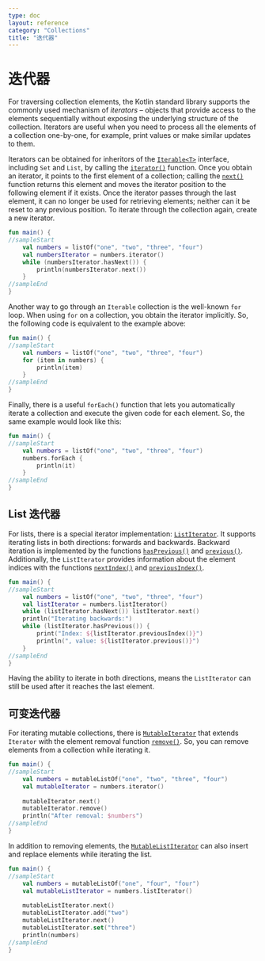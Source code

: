```yaml
---
type: doc
layout: reference
category: "Collections"
title: "迭代器"
---
```


# 迭代器

For traversing collection elements, the Kotlin standard library supports the commonly used mechanism of _iterators_ – objects that provide access to the elements sequentially without exposing the underlying structure of the collection.
Iterators are useful when you need to process all the elements of a collection one-by-one, for example, print values or make similar updates to them.

Iterators can be obtained for inheritors of the [`Iterable<T>`](https://kotlinlang.org/api/latest/jvm/stdlib/kotlin.collections/-iterable/index.html) interface, including `Set` and `List`, by calling the [`iterator()`](https://kotlinlang.org/api/latest/jvm/stdlib/kotlin.collections/-iterable/iterator.html) function.
Once you obtain an iterator, it points to the first element of a collection; calling the [`next()`](https://kotlinlang.org/api/latest/jvm/stdlib/kotlin.collections/-iterator/next.html) function returns this element and moves the iterator position to the following element if it exists.
Once the iterator passes through the last element, it can no longer be used for retrieving elements; neither can it be reset to any previous position. To iterate through the collection again, create a new iterator.



```kotlin
fun main() {
//sampleStart
    val numbers = listOf("one", "two", "three", "four")
    val numbersIterator = numbers.iterator()
    while (numbersIterator.hasNext()) {
        println(numbersIterator.next())
    }
//sampleEnd
}
```


Another way to go through an `Iterable` collection is the well-known `for` loop. When using `for` on a collection, you obtain the iterator implicitly. So, the following code is equivalent to the example above:



```kotlin
fun main() {
//sampleStart
    val numbers = listOf("one", "two", "three", "four")
    for (item in numbers) {
        println(item)
    }
//sampleEnd
}
```


Finally, there is a useful `forEach()` function that lets you automatically iterate a collection and execute the given code for each element. So, the same example would look like this:



```kotlin
fun main() {
//sampleStart
    val numbers = listOf("one", "two", "three", "four")
    numbers.forEach {
        println(it)
    }
//sampleEnd
}
```


## List 迭代器

For lists, there is a special iterator implementation: [`ListIterator`](https://kotlinlang.org/api/latest/jvm/stdlib/kotlin.collections/-list-iterator/index.html). It supports iterating lists in both directions: forwards and backwards.
Backward iteration is implemented by the functions [`hasPrevious()`](https://kotlinlang.org/api/latest/jvm/stdlib/kotlin.collections/-list-iterator/has-previous.html) and [`previous()`](https://kotlinlang.org/api/latest/jvm/stdlib/kotlin.collections/-list-iterator/previous.html).
Additionally, the `ListIterator` provides information about the element indices with the functions [`nextIndex()`](https://kotlinlang.org/api/latest/jvm/stdlib/kotlin.collections/-list-iterator/next-index.html) and [`previousIndex()`](https://kotlinlang.org/api/latest/jvm/stdlib/kotlin.collections/-list-iterator/previous-index.html).



```kotlin
fun main() {
//sampleStart
    val numbers = listOf("one", "two", "three", "four")
    val listIterator = numbers.listIterator()
    while (listIterator.hasNext()) listIterator.next()
    println("Iterating backwards:")
    while (listIterator.hasPrevious()) {
        print("Index: ${listIterator.previousIndex()}")
        println(", value: ${listIterator.previous()}")
    }
//sampleEnd
}
```


Having the ability to iterate in both directions, means the `ListIterator` can still be used after it reaches the last element.

## 可变迭代器

For iterating mutable collections, there is [`MutableIterator`](https://kotlinlang.org/api/latest/jvm/stdlib/kotlin.collections/-mutable-iterator/index.html) that extends `Iterator` with the element removal function [`remove()`](https://kotlinlang.org/api/latest/jvm/stdlib/kotlin.collections/-mutable-iterator/remove.html). So, you can remove elements from a collection while iterating it.



```kotlin
fun main() {
//sampleStart
    val numbers = mutableListOf("one", "two", "three", "four") 
    val mutableIterator = numbers.iterator()
    
    mutableIterator.next()
    mutableIterator.remove()    
    println("After removal: $numbers")
//sampleEnd
}
```


In addition to removing elements, the [`MutableListIterator`](https://kotlinlang.org/api/latest/jvm/stdlib/kotlin.collections/-mutable-list-iterator/index.html) can also insert and replace elements while iterating the list.



```kotlin
fun main() {
//sampleStart
    val numbers = mutableListOf("one", "four", "four") 
    val mutableListIterator = numbers.listIterator()
    
    mutableListIterator.next()
    mutableListIterator.add("two")
    mutableListIterator.next()
    mutableListIterator.set("three")   
    println(numbers)
//sampleEnd
}
```


